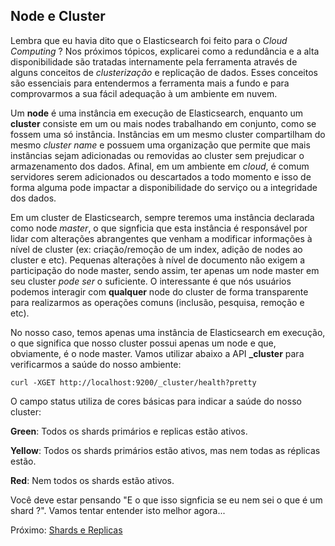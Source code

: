## Node e Cluster

Lembra que eu havia dito que o Elasticsearch foi feito para o _Cloud Computing_ ? Nos próximos tópicos, explicarei como a redundância e a alta disponibilidade são tratadas internamente pela ferramenta através de alguns conceitos de _clusterização_ e replicação de dados. Esses conceitos são essenciais para entendermos a ferramenta mais a fundo e para comprovarmos a sua fácil adequação à um ambiente em nuvem.

Um __node__ é uma instância em execução de Elasticsearch, enquanto um __cluster__ consiste em um ou mais nodes trabalhando em conjunto, como se fossem uma só instância. Instâncias em um mesmo cluster compartilham do mesmo _cluster name_ e possuem uma organização que permite que mais instâncias sejam adicionadas ou removidas ao cluster sem prejudicar o armazenamento dos dados. Afinal, em um ambiente em _cloud_, é comum servidores serem adicionados ou descartados a todo momento e isso de forma alguma pode impactar a disponibilidade do serviço ou a integridade dos dados.

Em um cluster de Elasticsearch, sempre teremos uma instância declarada como node _master_, o que signficia que esta instância é responsável por lidar com alterações abrangentes que venham a modificar informações à nível de cluster (ex: criação/remoção de um index, adição de nodes ao cluster e etc). Pequenas alterações à nível de documento não exigem a participação do node master, sendo assim, ter apenas um node master em seu cluster _pode ser_ o suficiente. O interessante é que nós usuários podemos interagir com __qualquer__ node do cluster de forma transparente para realizarmos as operações comuns (inclusão, pesquisa, remoção e etc).

No nosso caso, temos apenas uma instância de Elasticsearch em execução, o que significa que nosso cluster possui apenas um node e que, obviamente, é o node master. Vamos utilizar abaixo a API **_cluster** para verificarmos a saúde do nosso ambiente:

```
curl -XGET http://localhost:9200/_cluster/health?pretty
```

O campo status utiliza de cores básicas para indicar a saúde do nosso cluster:

__Green__: Todos os shards primários e replicas estão ativos.  

__Yellow__: Todos os shards primários estão ativos, mas nem todas as réplicas estão.

__Red__: Nem todos os shards estão ativos.

Você deve estar pensando "E o que isso signficia se eu nem sei o que é um shard ?". Vamos tentar entender isto melhor agora...

Próximo: [Shards e Replicas](/pages/shards_replicas.md)
